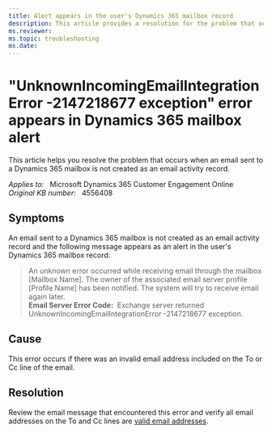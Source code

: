 ```yaml
---
title: Alert appears in the user's Dynamics 365 mailbox record
description: This article provides a resolution for the problem that occurs when an email sent to a Dynamics 365 mailbox is not created as an email activity record.
ms.reviewer: 
ms.topic: troubleshooting
ms.date: 
---
```

# "UnknownIncomingEmailIntegrationError -2147218677 exception" error appears in Dynamics 365 mailbox alert

This article helps you resolve the problem that occurs when an email sent to a Dynamics 365 mailbox is not created as an email activity record.

_Applies to:_ &nbsp; Microsoft Dynamics 365 Customer Engagement Online  
_Original KB number:_ &nbsp; 4556408

## Symptoms

An email sent to a Dynamics 365 mailbox is not created as an email activity record and the following message appears as an alert in the user's Dynamics 365 mailbox record:

> An unknown error occurred while receiving email through the mailbox [Mailbox Name]. The owner of the associated email server profile [Profile Name] has been notified. The system will try to receive email again later.  
**Email Server Error Code:**  Exchange server returned UnknownIncomingEmailIntegrationError -2147218677 exception.

## Cause

This error occurs if there was an invalid email address included on the To or Cc line of the email.

## Resolution

Review the email message that encountered this error and verify all email addresses on the To and Cc lines are [valid email addresses](https://tools.ietf.org/html/rfc5322#section-3.4.1).
